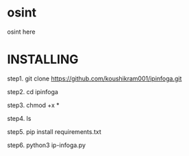 # osint
osint here

# INSTALLING

step1. git clone https://github.com/koushikram001/ipinfoga.git

step2. cd ipinfoga

step3. chmod +x *

step4. ls

step5. pip install requirements.txt

step6. python3 ip-infoga.py
